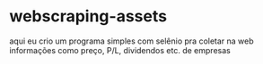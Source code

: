 # webscraping-assets

aqui eu crio um programa simples com selênio pra coletar na web informações como preço, P/L,  dividendos etc.  de empresas 

